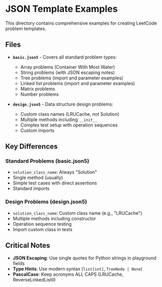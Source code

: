 # JSON Template Examples

This directory contains comprehensive examples for creating LeetCode problem templates.

## Files

- **`basic.json5`** - Covers all standard problem types:
    - Array problems (Container With Most Water)
    - String problems (with JSON escaping notes)
    - Tree problems (import and parameter examples)
    - Linked list problems (import and parameter examples)
    - Matrix problems
    - Number problems

- **`design.json5`** - Data structure design problems:
    - Custom class names (LRUCache, not Solution)
    - Multiple methods including `__init__`
    - Complex test setup with operation sequences
    - Custom imports

## Key Differences

### Standard Problems (basic.json5)

- `solution_class_name`: Always "Solution"
- Single method (usually)
- Simple test cases with direct assertions
- Standard imports

### Design Problems (design.json5)

- `solution_class_name`: Custom class name (e.g., "LRUCache")
- Multiple methods including constructor
- Operation sequence testing
- Import custom class in tests

## Critical Notes

- **JSON Escaping**: Use single quotes for Python strings in playground fields
- **Type Hints**: Use modern syntax (`list[int]`, `TreeNode | None`)
- **PascalCase**: Keep acronyms ALL CAPS (LRUCache, ReverseLinkedListII)
